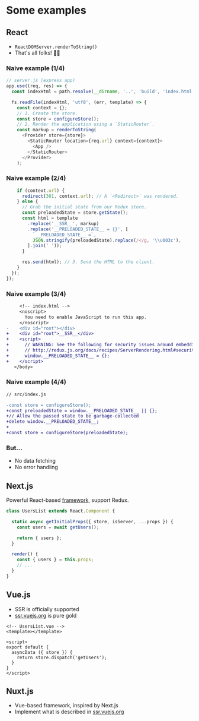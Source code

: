 # Some examples


## React

- `ReactDOMServer.renderToString()`
- That's all folks! 🤷‍♀️


### Naive example (1/4)

```js
// server.js (express app)
app.use((req, res) => {
  const indexHtml = path.resolve(__dirname, '..', 'build', 'index.html');

  fs.readFile(indexHtml, 'utf8', (err, template) => {
    const context = {};
    // 1. Create the store.
    const store = configureStore();
    // 2. Render the application using a `StaticRouter`.
    const markup = renderToString(
      <Provider store={store}>
        <StaticRouter location={req.url} context={context}>
          <App />
        </StaticRouter>
      </Provider>
    );
```


### Naive example (2/4)

```js
    if (context.url) {
      redirect(301, context.url); // A `<Redirect>` was rendered.
    } else {
      // Grab the initial state from our Redux store.
      const preloadedState = store.getState();
      const html = template
        .replace('__SSR__', markup)
        .replace('__PRELOADED_STATE__ = {}', [
          `__PRELOADED_STATE__ =`,
          JSON.stringify(preloadedState).replace(/</g, '\\u003c'),
        ].join(' '));
      }

      res.send(html); // 3. Send the HTML to the client.
    }
  });
});
```


### Naive example (3/4)

``` diff
     <!-- index.html -->
     <noscript>
       You need to enable JavaScript to run this app.
     </noscript>
-    <div id="root"></div>
+    <div id="root">__SSR__</div>
+    <script>
+      // WARNING: See the following for security issues around embedding JSON in HTML:
+      // http://redux.js.org/docs/recipes/ServerRendering.html#security-considerations
+      window.__PRELOADED_STATE__ = {};
+    </script>
   </body>
```


### Naive example (4/4)

``` diff
// src/index.js

-const store = configureStore();
+const preloadedState = window.__PRELOADED_STATE__ || {};
+// Allow the passed state to be garbage-collected
+delete window.__PRELOADED_STATE__;
+
+const store = configureStore(preloadedState);
```


### But...

- No data fetching
- No error handling


## Next.js

Powerful React-based [framework](https://github.com/zeit/next.js), support
Redux.

```js
class UsersList extends React.Component {

  static async getInitialProps({ store, isServer, ...props }) {
    const users = await getUsers();

    return { users };
  }

  render() {
    const { users } = this.props;
    // ...
  }
}
```


## Vue.js

- SSR is officially supported
- [ssr.vuejs.org](https://ssr.vuejs.org/en/) is pure gold

```js+vue
<!-- UsersList.vue -->
<template></template>

<script>
export default {
  asyncData ({ store }) {
    return store.dispatch('getUsers');
  }
}
</script>
```


## Nuxt.js

- Vue-based framework, inspired by Next.js
- Implement what is described in [ssr.vuejs.org](https://ssr.vuejs.org/en/)
